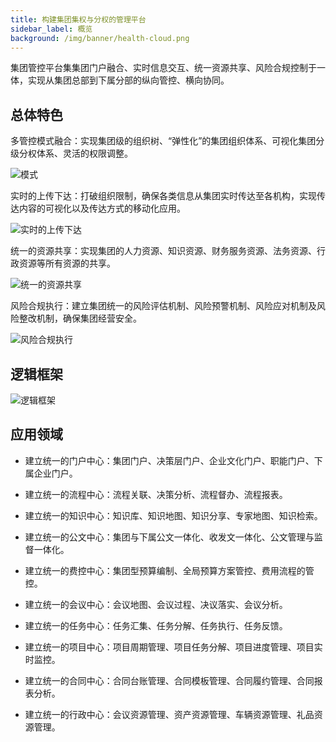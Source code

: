 ```yaml
---
title: 构建集团集权与分权的管理平台
sidebar_label: 概览
background: /img/banner/health-cloud.png
---
```


集团管控平台集集团门户融合、实时信息交互、统一资源共享、风险合规控制于一体，实现从集团总部到下属分部的纵向管控、横向协同。

## 总体特色
多管控模式融合：实现集团级的组织树、“弹性化”的集团组织体系、可视化集团分级分权体系、灵活的权限调整。

![模式](/assets/groupimg/mode.png)

实时的上传下达：打破组织限制，确保各类信息从集团实时传达至各机构，实现传达内容的可视化以及传达方式的移动化应用。

![实时的上传下达](/assets/groupimg/m2_l.png)

统一的资源共享：实现集团的人力资源、知识资源、财务服务资源、法务资源、行政资源等所有资源的共享。

![统一的资源共享](/assets/groupimg/m3_l.png)

风险合规执行：建立集团统一的风险评估机制、风险预警机制、风险应对机制及风险整改机制，确保集团经营安全。

![风险合规执行](/assets/groupimg/m4_l.png)

## 逻辑框架

![逻辑框架](/assets/groupimg/logic.png)

## 应用领域

- 建立统一的门户中心：集团门户、决策层门户、企业文化门户、职能门户、下属企业门户。

- 建立统一的流程中心：流程关联、决策分析、流程督办、流程报表。

- 建立统一的知识中心：知识库、知识地图、知识分享、专家地图、知识检索。

- 建立统一的公文中心：集团与下属公文一体化、收发文一体化、公文管理与监督一体化。

- 建立统一的费控中心：集团型预算编制、全局预算方案管控、费用流程的管控。

- 建立统一的会议中心：会议地图、会议过程、决议落实、会议分析。

- 建立统一的任务中心：任务汇集、任务分解、任务执行、任务反馈。

- 建立统一的项目中心：项目周期管理、项目任务分解、项目进度管理、项目实时监控。

- 建立统一的合同中心：合同台账管理、合同模板管理、合同履约管理、合同报表分析。

- 建立统一的行政中心：会议资源管理、资产资源管理、车辆资源管理、礼品资源管理。
